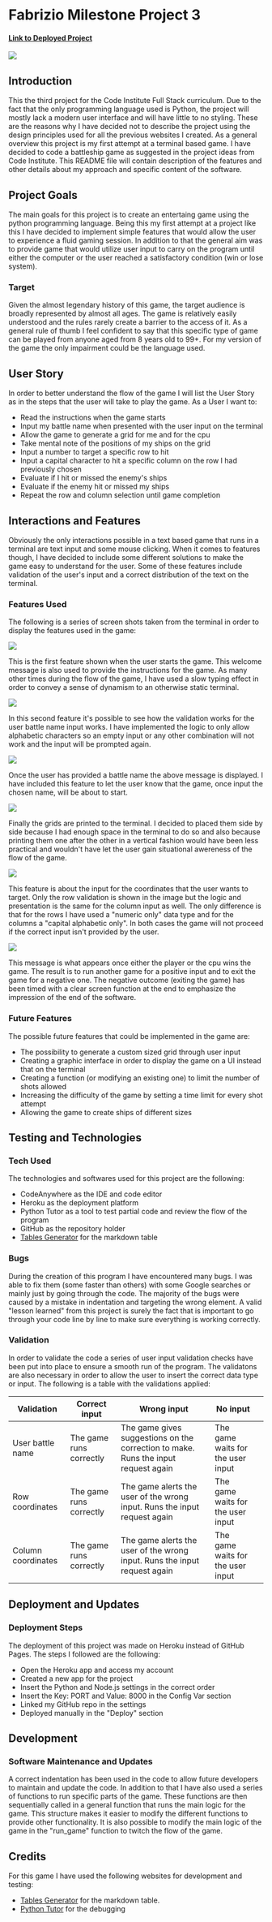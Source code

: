 # Fabrizio Milestone Project 3

#### [Link to Deployed Project](https://fabrizio-project-three.herokuapp.com/)

![](docs/images/responsive-design.png)

## Introduction

This the third project for the Code Institute Full Stack curriculum. Due to the fact that the only programming language used is Python, the project will mostly lack a modern user interface and will have little to no styling. These are the reasons why I have decided not to describe the project using the design principles used for all the previous websites I created. As a general overview this project is my first attempt at a terminal based game. I have decided to code a battleship game as suggested in the project ideas from Code Institute. This README file will contain description of the features and other details about my approach and specific content of the software.

## Project Goals

The main goals for this project is to create an entertaing game using the python programming language. Being this my first attempt at a project like this I have decided to implement simple features that would allow the user to experience a fluid gaming session. In addition to that the general aim was to provide game that would utilize user input to carry on the program until either the computer or the user reached a satisfactory condition (win or lose system).

### Target 

Given the almost legendary history of this game, the target audience is broadly represented by almost all ages. The game is relatively easily understood and the rules rarely create a barrier to the access of it. As a general rule of thumb I feel confident to say that this specific type of game can be played from anyone aged from 8 years old to 99+. For my version of the game the only impairment could be the language used.

## User Story

In order to better understand the flow of the game I will list the User Story as in the steps that the user will take to play the game.
As a User I want to:

* Read the instructions when the game starts 
* Input my battle name when presented with the user input on the terminal
* Allow the game to generate a grid for me and for the cpu
* Take mental note of the positions of my ships on the grid
* Input a number to target a specific row to hit
* Input a capital character to hit a specific column on the row I had previously chosen
* Evaluate if I hit or missed the enemy's ships
* Evaluate if the enemy hit or missed my ships
* Repeat the row and column selection until game completion

## Interactions and Features

Obviously the only interactions possible in a text based game that runs in a terminal are text input and some mouse clicking. When it comes to features though, I have decided to include some different solutions to make the game easy to understand for the user. Some of these features include validation of the user's input and a correct distribution of the text on the terminal.

### Features Used

The following is a series of screen shots taken from the terminal in order to display the features used in the game:

![](docs/images/welcome-message.png)

This is the first feature shown when the user starts the game. This welcome message is also used to provide the instructions for the game. As many other times during the flow of the game, I have used a slow typing effect in order to convey a sense of dynamism to an otherwise static terminal.

![](docs/images/battlename-validation.png)

In this second feature it's possible to see how the validation works for the user battle name input works. I have implemented the logic to only allow alphabetic characters so an empty input or any other combination will not work and the input will be prompted again. 

![](docs/images/get-ready-message.png)

Once the user has provided a battle name the above message is displayed. I have included this feature to let the user know that the game, once input the chosen name, will be about to start.

![](docs/images/battleship-grids.png)

Finally the grids are printed to the terminal. I decided to placed them side by side because I had enough space in the terminal to do so and also because printing them one after the other in a vertical fashion would have been less practical and wouldn't have let the user gain situational awereness of the flow of the game.

![](docs/images/row-coordinates-validation.png)

This feature is about the input for the coordinates that the user wants to target. Only the row validation is shown in the image but the logic and presentation is the same for the column input as well. The only difference is that for the rows I have used a "numeric only" data type and for the columns a "capital alphabetic only". In both cases the game will not proceed if the correct input isn't provided by the user.

![](docs/images/next-round-input.png)

This message is what appears once either the player or the cpu wins the game. The result is to run another game for a positive input and to exit the game for a negative one. The negative outcome (exiting the game) has been timed with a clear screen function at the end to emphasize the impression of the end of the software.

### Future Features

The possible future features that could be implemented in the game are:
* The possibility to generate a custom sized grid through user input
* Creating a graphic interface in order to display the game on a UI instead that on the terminal
* Creating a function (or modifying an existing one) to limit the number of shots allowed
* Increasing the difficulty of the game by setting a time limit for every shot attempt
* Allowing the game to create ships of different sizes

## Testing and Technologies 

### Tech Used

The technologies and softwares used for this project are the following:
* CodeAnywhere as the IDE and code editor
* Heroku as the deployment platform
* Python Tutor as a tool to test partial code and review the flow of the program 
* GitHub as the repository holder
* [Tables Generator](https://tablesgenerator.com/) for the markdown table 

### Bugs

During the creation of this program I have encountered many bugs. I was able to fix them (some faster than others) with some Google searches or mainly just by going through the code. The majority of the bugs were caused by a mistake in indentation and targeting the wrong element. A valid "lesson learned" from this project is surely the fact that is important to go through your code line by line to make sure everything is working correctly.

### Validation

In order to validate the code a series of user input validation checks have been put into place to ensure a smooth run of the program.
The validatons are also necessary in order to allow the user to insert the correct data type or input. The following is a table with the validations applied:

| Validation         | Correct input            | Wrong input                                                                         | No input                          |   |
|--------------------|--------------------------|-------------------------------------------------------------------------------------|-----------------------------------|---|
| User battle name   | The game runs correctly  | The game gives suggestions on the correction to make.  Runs the input request again | The game waits for the user input |
| Row coordinates    | The game runs correctly  | The game alerts the user of the wrong input. Runs the input request again  | The game waits for the user input | 
| Column coordinates | The game runs correctly |  The game alerts the user of the wrong input. Runs the input request again  | The game waits for the user input | 

## Deployment and Updates

### Deployment Steps

The deployment of this project was made on Heroku instead of GitHub Pages. The steps I followed are the following:
 * Open the Heroku app and access my account
 * Created a new app for the project
 * Insert the Python and Node.js settings in the correct order
 * Insert the Key: PORT and Value: 8000 in the Config Var section
 * Linked my GitHub repo in the settings
 * Deployed manually in the "Deploy" section

## Development

### Software Maintenance and Updates

A correct indentation has been used in the code to allow future developers to maintain and update the code. In addition to that I have also used a series of functions to run specific parts of the game. These functions are then sequentially called in a general function that runs the main logic for the game. This structure makes it easier to modify the different functions to provide other functionality. It is also possible to modify the main logic of the game in the "run_game" function to twitch the flow of the game. 

## Credits

For this game I have used the following websites for development and testing:
* [Tables Generator](https://tablesgenerator.com/) for the markdown table.
* [Python Tutor](https://pythontutor.com/) for the debugging

